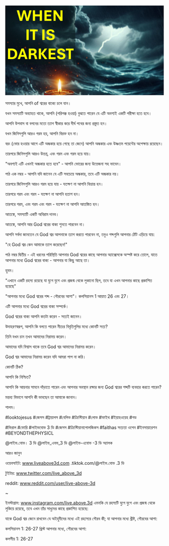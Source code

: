 ![Video cover image](../cover.jpg "cover photo")

সমস্যার মুখে, আপনি of শ্বরের বাক্যে চলে যান।

যখন সমস্যাটি অব্যাহত থাকে, আপনি (পরিপক্ক হওয়া) বুঝতে পারেন যে এটি অবশ্যই একটি পরীক্ষা হতে হবে।

আপনি উপবাস বা বপনের মতো ত্যাগ স্বীকার করে দীর্ঘ পথের জন্য প্রস্তুত হন।

যখন জিনিসগুলি আরও গরম হয়, আপনি বিরক্ত হন না।

বরং (ভোর হওয়ার আগে এটি অন্ধকার হয়ে গেছে তা জেনে) আপনি অন্ধকার এবং উষ্ণতম পয়েন্টের অপেক্ষায় রয়েছেন।

তারপরে জিনিসগুলি আরও উত্তপ্ত, এবং গরম এবং গরম হয়ে যায়।

"অবশ্যই এটি এখনই অন্ধকার হতে হবে" - আপনি ভোরের জন্য উত্তেজনা সহ ভাবেন।

পাঠ এক নম্বর - আপনি যদি জানেন যে এটি সবচেয়ে অন্ধকার, তবে এটি অন্ধকার নয়।

তারপরে জিনিসগুলি আরও গরম হয়ে যায় - যতক্ষণ না আপনি বিভ্রান্ত হন।

তারপরে গরম এবং গরম - যতক্ষণ না আপনি হতাশ হন।

তারপরে গরম, এবং গরম এবং গরম - যতক্ষণ না আপনি আতঙ্কিত হন।

আতঙ্কে, সমস্যাটি একটি অবিরাম দানব।

আতঙ্কে, আপনি আর God শ্বরের বাক্য শুনতে পারবেন না।

আপনি সর্বদা জানতেন যে God শ্বর আপনাকে ত্যাগ করতে পারবেন না, তবুও শব্দগুলি আপনার ঠোঁট এড়িয়ে যায়:

"হে God শ্বর কেন আমাকে ত্যাগ করেছেন!"

পাঠ নম্বর দ্বিতীয় - এই ধরনের পরিস্থিতি আপনার God শ্বরের কাছে আপনার অ্যাক্সেসকে অস্পষ্ট করে তোলে, যাতে আপনার মধ্যে God শ্বরের বাক্য - আপনার যা কিছু আছে তা।

হুমম।

"এখানে একটি রহস্য রয়েছে যা যুগে যুগে এবং প্রজন্ম থেকে লুকানো ছিল, তবে যা এখন আপনার কাছে প্রকাশিত হয়েছে"

"আপনার মধ্যে God শ্বরের শব্দ - গৌরবের আশা"। কলসিয়ানস 1 আয়াত 26 এবং 27।

এটি আপনার মধ্যে God শ্বরের বাক্য সম্পর্কে।

God শ্বরের বাক্য আপনি কতটা করেন - সত্যই জানেন।

উদাহরণস্বরূপ, আপনি কি বলতে পারেন নীচের বিবৃতিগুলির মধ্যে কোনটি সত্য?

তিনি যখন চান তখন আমাদের নিরাময় করেন।

আমাদের যদি বিশ্বাস থাকে তবে God শ্বর আমাদের নিরাময় করেন।

God শ্বর আমাদের নিরাময় করেন যদি আমরা পাপ না করি।

কোনটি ঠিক?

আপনি কি নিশ্চিত?

আপনি কি আয়নার সামনে দাঁড়াতে পারেন এবং আপনার অবস্থান রক্ষার জন্য God শ্বরের শব্দটি ব্যবহার করতে পারেন?

মন্তব্য বিভাগে আপনি কী ভাবছেন তা আমাকে জানান।

শালম।

#looktojesus #জেসস #ট্রায়ালস #বেলিভ #ক্রিস্টিয়ান #লোভ #ফাইথ #ইয়াহওয়েহ #গড

#ভিরাল #ফোরি #লাইভবোভ 3 ডি #জেসস #ক্রিস্টিয়ানাপোলজিকস #faithas সত্যতা ওপেন #ইনসায়ারেশন #BEYONDTHEPHYSICL

@লাইভ.বোভ। 3 ডি @লাইভ_এবভ_3 ডি @লাইভ-এবোভ -3 ডি অ্যালক

আরও জানুন

ওয়েবসাইট: www.liveabove3d.com .tiktok.com/@লাইভ.বোভ .3 ডি

টুইটার: www.twitter.com/live_above_3d

reddit: www.reddit.com/user/live-above-3d

~

ইনস্টাগ্রাম: www.instagram.com/live.above.3d এমনকি যে রহস্যটি যুগে যুগে এবং প্রজন্ম থেকে লুকিয়ে রয়েছে, তবে এখন তাঁর সাধুদের কাছে প্রকাশিত হয়েছে:

যাকে God শ্বর জেনে রাখবেন যে অইহুদীদের মধ্যে এই রহস্যের গৌরব কী; যা আপনার মধ্যে খ্রীষ্ট, গৌরবের আশা:

কলসিয়ানস 1: 26-27 খ্রিস্ট আপনার মধ্যে, গৌরবের আশা:

কলসীয় 1: 26-27